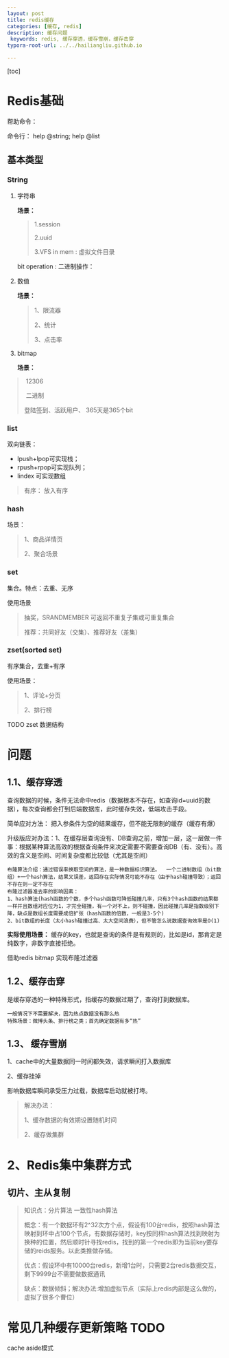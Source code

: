 ```yaml
---
layout: post
title: redis缓存
categories: [缓存, redis]
description: 缓存问题
 keywords: redis, 缓存穿透，缓存雪崩，缓存击穿
typora-root-url: ../../hailiangliu.github.io

---
```


[toc]

# Redis基础

帮助命令：

命令行： help @string; help @list

## 基本类型

### String

1. 字符串

   **场景：** 

   > 1.session
   >
   > 2.uuid
   >
   > 3.VFS in mem : 虚拟文件目录

   bit operation : 二进制操作：

   > 

2. 数值

   **场景：**

   > 1、限流器
   >
   > 2、统计
   >
   > 3、点击率

3. bitmap

   **场景：**

> ​	12306
>
> ​	二进制
>
> 登陆签到、活跃用户、 365天是365个bit  

### list

双向链表： 

- lpush+lpop可实现栈；
- rpush+rpop可实现队列；
- lindex 可实现数组

> 有序： 放入有序

### hash 

场景：

> 1、商品详情页
>
> 2、聚合场景

### set

集合。特点：去重、无序

 使用场景

> 抽奖，SRANDMEMBER   可返回不重复子集或可重复集合
>
> 推荐：共同好友（交集）、推荐好友（差集）

### zset(sorted set)

有序集合，去重+有序

使用场景：

> 1、评论+分页
>
> 2、排行榜 

TODO zset 数据结构



# 问题

## 1.1、缓存穿透

查询数据的时候，条件无法命中redis（数据根本不存在，如查询id=uuid的数据），每次查询都会打到后端数据库，此时缓存失效，低端攻击手段。

简单应对方法： 把入参条件为空的结果缓存，但不能无限制的缓存（缓存有爆）

升级版应对办法：1、在缓存层查询没有、DB查询之前，增加一层，这一层做一件事：根据某种算法高效的根据查询条件来决定需要不需要查询DB（有、没有）。高效的含义是空间、时间复杂度都比较低（尤其是空间）

```
布隆算法介绍：通过错误率换取空间的算法，是一种数据标识算法。  一个二进制数组（bit数组）+一个hash算法，结果又误差，返回存在实际情况可能不存在（由于hash碰撞导致）；返回不存在则一定不存在
布隆过滤器准去率的影响因素：
1、hash算法(hash函数的个数，多个hash函数可降低碰撞几率，只有3个hash函数的结果都一样并且数组对应位为1，才完全碰撞，有一个对不上，则不碰撞，因此碰撞几率是指数级别下降，缺点是数组长度需要成倍扩张（hash函数的倍数，一般是3-5个)
2、bit数组的长度（太小hash碰撞过高、太大空间浪费），但不管怎么说数据查询效率是O(1)
```

**实际使用场景：** 缓存的key，也就是查询的条件是有规则的，比如是id，那肯定是纯数字，非数字直接拒绝。

借助redis bitmap 实现布隆过滤器



## 1.2、缓存击穿 

是缓存穿透的一种特殊形式，指缓存的数据过期了，查询打到数据库。

```
一般情况下不需要解决，因为热点数据没有那么热
特殊场景：微博头条、排行榜之类；首先确定数据有多“热”
```



## 1.3、 缓存雪崩

1、cache中的大量数据同一时间都失效，请求瞬间打入数据库

2、缓存挂掉

影响数据库瞬间承受压力过载，数据库启动就被打垮。

> 解决办法：
>
>  1、缓存数据的有效期设置随机时间
>
> 2、缓存做集群



# 2、Redis集中集群方式

## 切片、主从复制

> 知识点：分片算法 一致性hash算法
>
> 概念：有一个数据环有2^32次方个点，假设有100台redis，按照hash算法映射到环中占100个节点，有数据存储时，key按同样hash算法找到映射为换种的位置，然后顺时针寻找redis，找到的第一个redis即为当前key要存储的reids服务。以此类推做存储。
>
> 优点：假设环中有10000台redis，新增1台时，只需要2台redis数据交互，剩下9999台不需要做数据通讯
>
> 缺点：数据倾斜；解决办法:增加虚拟节点（实际上redis内部是这么做的，虚拟了很多个曹位）



# 常见几种缓存更新策略 TODO

cache aside模式

